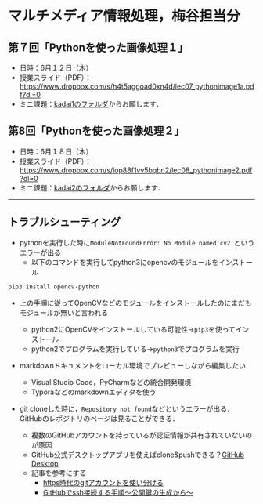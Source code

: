 # マルチメディア情報処理，梅谷担当分

## 第７回「Pythonを使った画像処理１」

- 日時：6月１２日（木）
- 授業スライド（PDF）：https://www.dropbox.com/s/h4t5aggoad0xn4d/lec07_pythonimage1a.pdf?dl=0
- ミニ課題：[kadai1のフォルダ](kadai1)からお願します．



## 第8回「Pythonを使った画像処理２」

- 日時：6月１８日（木）
- 授業スライド（PDF）：https://www.dropbox.com/s/lop88f1vv5bqbn2/lec08_pythonimage2.pdf?dl=0
- ミニ課題：[kadai2のフォルダ](kadai2)からお願します．





***

## トラブルシューティング

- pythonを実行した時に```ModuleNotFoundError: No Module named'cv2'```というエラーが出る
  - 以下のコマンドを実行してpython3にopencvのモジュールをインストール

```bash
pip3 install opencv-python
```



- 上の手順に従ってOpenCVなどのモジュールをインストールしたのにまだもモジュールが無いと言われる
  - python2にOpenCVをインストールしている可能性→```pip3```を使ってインストール
  - python2でプログラムを実行している→```python3```でプログラムを実行



- markdownドキュメントをローカル環境でプレビューしながら編集したい
  - Visual Studio Code，PyCharmなどの統合開発環境
  - Typoraなどのmarkdownエディタを使う



- git cloneした時に，```Repository not found```などというエラーが出る．GitHubのレポジトリのページは見ることができる．
  - 複数のGitHubアカウントを持っているが認証情報が共有されていないのが原因
  - GitHub公式デスクトップアプリを使えばclone&pushできる？[GitHub Desktop](https://desktop.github.com/)
  - 記事を参考にする
    - [https時代のgitアカウントを使い分ける](https://qiita.com/1natsu172/items/a4a3357a0481440ec6a5)
    - [GitHubでssh接続する手順〜公開鍵の生成から〜](https://qiita.com/shizuma/items/2b2f873a0034839e47ce)

